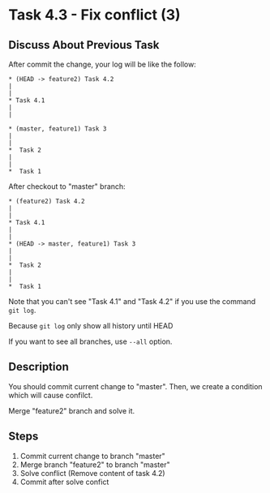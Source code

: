 # Task 4.3 - Fix conflict (3)

## Discuss About Previous Task

After commit the change, your log will be like the follow:

```
* (HEAD -> feature2) Task 4.2
|
|
* Task 4.1
|
|

* (master, feature1) Task 3
|
|
*  Task 2
|
|
*  Task 1
```


After checkout to "master" branch:


```
* (feature2) Task 4.2
|
|
* Task 4.1
|
|
* (HEAD -> master, feature1) Task 3
|
|
*  Task 2
|
|
*  Task 1
```


Note that you can't see "Task 4.1" and "Task 4.2" if you use the command `git log`.

Because `git log` only show all history until HEAD

If you want to see all branches, use `--all` option.
## Description
You should commit current change to "master". Then, we create a condition which will cause confilct.

Merge "feature2" branch and solve it.

## Steps

1. Commit current change to branch "master"
2. Merge branch "feature2" to branch "master"
3. Solve conflict (Remove content of task 4.2)
4. Commit after solve confict

